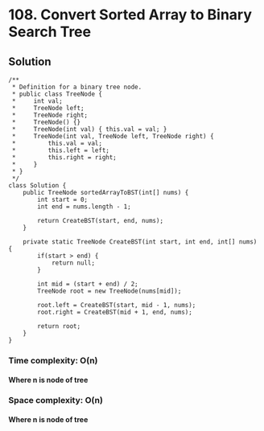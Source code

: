# 108. Convert Sorted Array to Binary Search Tree
## Solution
```
/**
 * Definition for a binary tree node.
 * public class TreeNode {
 *     int val;
 *     TreeNode left;
 *     TreeNode right;
 *     TreeNode() {}
 *     TreeNode(int val) { this.val = val; }
 *     TreeNode(int val, TreeNode left, TreeNode right) {
 *         this.val = val;
 *         this.left = left;
 *         this.right = right;
 *     }
 * }
 */
class Solution {
    public TreeNode sortedArrayToBST(int[] nums) {
        int start = 0;
    	int end = nums.length - 1;
    	
    	return CreateBST(start, end, nums);
    }

	private static TreeNode CreateBST(int start, int end, int[] nums) {
		if(start > end) {
			return null;
		}
		
		int mid = (start + end) / 2;
		TreeNode root = new TreeNode(nums[mid]);
		
		root.left = CreateBST(start, mid - 1, nums);
		root.right = CreateBST(mid + 1, end, nums);
		
		return root;
	}
}
```
### Time complexity: O(n)
#### Where n is node of tree
### Space complexity: O(n)
#### Where n is node of tree
